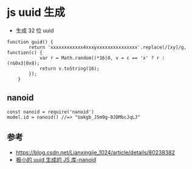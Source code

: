 #  js uuid 生成

- 生成 32 位 uuid

```
function guid() {
        return 'xxxxxxxxxxxx4xxxyxxxxxxxxxxxxxxx'.replace(/[xy]/g, function(c) {
            var r = Math.random()*16|0, v = c == 'x' ? r : (r&0x3|0x8);
            return v.toString(16);
        });
    }
```


## nanoid

```
const nanoid = require('nanoid')
model.id = nanoid() //=> "Uakgb_J5m9g-0JDMbcJqLJ"
```


## 参考
- https://blog.csdn.net/Lianxingjie_1024/article/details/80238382
- [极小的 uuid 生成的 JS 库-nanoid](https://github.com/ai/nanoid/)
